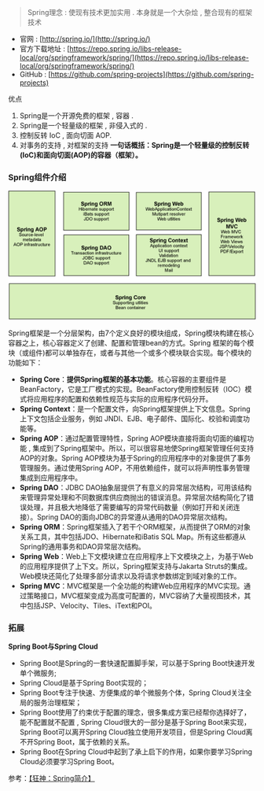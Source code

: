> Spring理念 : 使现有技术更加实用 . 本身就是一个大杂烩 , 整合现有的框架技术

- 官网 : [http://spring.io/](http://spring.io/)
- 官方下载地址 : [https://repo.spring.io/libs-release-local/org/springframework/spring/](https://repo.spring.io/libs-release-local/org/springframework/spring/)
- GitHub : [https://github.com/spring-projects](https://github.com/spring-projects)



优点
1. Spring是一个开源免费的框架 , 容器  .
2. Spring是一个轻量级的框架 , 非侵入式的 .
3. 控制反转 IoC  , 面向切面 AOP.
4. 对事务的支持 , 对框架的支持
**一句话概括：Spring是一个轻量级的控制反转(IoC)和面向切面(AOP)的容器（框架）。**


### Spring组件介绍
![image.png](img/1633428876071-db8bf180-ce23-4601-8344-4ad33f3e622c.png)

Spring框架是一个分层架构，由7个定义良好的模块组成，Spring模块构建在核心容器之上，核心容器定义了创建、配置和管理bean的方式。Spring 框架的每个模块（或组件)都可以单独存在，或者与其他一个或多个模块联合实现。每个模块的功能如下：

- **Spring Core**：**提供Spring框架的基本功能**。核心容器的主要组件是BeanFactory，它是工厂模式的实现。BeanFactory使用控制反转（IOC）模式将应用程序的配置和依赖性规范与实际的应用程序代码分开。
- **Spring Context**：是一个配置文件，向Spring框架提供上下文信息。Spring上下文包括企业服务，例如 JNDI、EJB、电子邮件、国际化、校验和调度功能等。
- **Spring AOP**：通过配置管理特性，Spring AOP模块直接将面向切面的编程功能 , 集成到了Spring框架中。所以，可以很容易地使Spring框架管理任何支持AOP的对象。Spring AOP模块为基于Spring的应用程序中的对象提供了事务管理服务。通过使用Spring AOP，不用依赖组件，就可以将声明性事务管理集成到应用程序中。
- **Spring DAO**：JDBC DAO抽象层提供了有意义的异常层次结构，可用该结构来管理异常处理和不同数据库供应商抛出的错误消息。异常层次结构简化了错误处理，并且极大地降低了需要编写的异常代码数量（例如打开和关闭连接）。Spring DAO的面向JDBC的异常遵从通用的DAO异常层次结构。
- **Spring ORM**：Spring框架插入了若干个ORM框架，从而提供了ORM的对象关系工具，其中包括JDO、Hibernate和iBatis SQL Map。所有这些都遵从Spring的通用事务和DAO异常层次结构。
- **Spring Web**：Web上下文模块建立在应用程序上下文模块之上，为基于Web的应用程序提供了上下文。所以，Spring框架支持与Jakarta Struts的集成。Web模块还简化了处理多部分请求以及将请求参数绑定到域对象的工作。
- **Spring MVC**：MVC框架是一个全功能的构建Web应用程序的MVC实现。通过策略接口，MVC框架变成为高度可配置的，MVC容纳了大量视图技术，其中包括JSP、Velocity、Tiles、iText和POI。
### 拓展
**Spring Boot与Spring Cloud**

- Spring Boot是Spring的一套快速配置脚手架，可以基于Spring Boot快速开发单个微服务;
- Spring Cloud是基于Spring Boot实现的；
- Spring Boot专注于快速、方便集成的单个微服务个体，Spring Cloud关注全局的服务治理框架；
- Spring Boot使用了约束优于配置的理念，很多集成方案已经帮你选择好了，能不配置就不配置 , Spring Cloud很大的一部分是基于Spring Boot来实现，Spring Boot可以离开Spring Cloud独立使用开发项目，但是Spring Cloud离不开Spring Boot，属于依赖的关系。
- Spring Boot在Spring Cloud中起到了承上启下的作用，如果你要学习Spring Cloud必须要学习Spring Boot。





参考：[【狂神：Spring简介】](https://www.bilibili.com/video/BV1WE411d7Dv?p=1)

